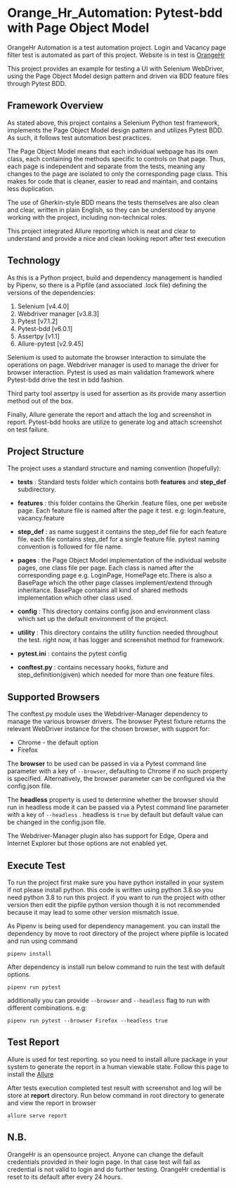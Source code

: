

# Orange_Hr_Automation: Pytest-bdd with Page Object Model

OrangeHr Automation is a test automation project. Login and Vacancy page filter test is automated as part of this project. Website is  in test is [OrangeHr](https://opensource-demo.orangehrmlive.com/index.php/dashboard)

This project provides an example for testing a UI with Selenium WebDriver, using the Page Object Model design pattern and driven via BDD feature files through Pytest BDD.

## Framework Overview
 As stated above, this project contains a Selenium Python test framework, implements the Page Object Model design pattern and utilizes Pytest BDD. As such, it follows test automation best practices. 

The Page Object Model means that each individual webpage has its own class, each containing the methods specific to controls on that page. Thus, each page is independent and separate from the tests, meaning any changes to the page are isolated to only the corresponding page class. This makes for code that is cleaner, easier to read and maintain, and contains less duplication.

The use of Gherkin-style BDD means the tests themselves are also clean and clear, written in plain English, so they can be understood by anyone working with the project, including non-technical roles. 

This project integrated Allure reporting which is neat and clear to understand and provide a nice and clean looking report after test execution 

## Technology
As this is a Python project, build and dependency management is handled by Pipenv, so there is a Pipfile (and associated .lock file) defining the versions of the dependencies:
1. Selenium [v4.4.0]
2. Webdriver manager [v3.8.3]
3. Pytest [v7.1.2]
4. Pytest-bdd [v6.0.1]
5. Assertpy [v1.1]
6. Allure-pytest [v2.9.45]

Selenium is used to automate the browser interaction to simulate the operations on page. Webdriver manager is used to manage the driver for browser interaction. Pytest is used as main validation framework where Pytest-bdd drive the test in bdd fashion.

Third party tool assertpy is used for assertion as its provide many assertion method out of the box.

Finally, Allure generate the report and attach the log and screenshot in report. Pytest-bdd hooks are utilize to  generate log and attach screenshot on test failure.

## Project Structure

The project uses a standard structure and naming convention (hopefully):
- **tests** : Standard tests folder which contains both **features** and **step_def** subdirectory.

- **features**  : this folder contains the Gherkin .feature files, one per website page. Each feature file is named after the page it test. e.g: login.feature, vacancy.feature

- **step_def**  : as name suggest it contains the step_def file for each feature file. each file contains step_def for a single feature file. pytest naming convention is followed for file name.

- **pages**  : the Page Object Model implementation of the individual website pages, one class file per page. Each class is named after the corresponding page e.g. LoginPage, HomePage etc.There is also a BasePage which the other page classes implement/extend through inheritance. BasePage contains all kind of shared methods implementation which other class used.

- **config**  : This directory contains config.json and environment class which set up the default environment of the project.

- **utility** : This directory contains the utility function needed throughout the test. right now, it has logger and screenshot method for framework.

- **pytest.ini**  : contains the pytest config
- **conftest.py**  :  contains necessary hooks, fixture and step_definition(given) which needed for more than one feature files. 

## Supported Browsers
The conftest.py module uses the Webdriver-Manager dependency to manage the various browser drivers. The browser Pytest fixture returns the relevant WebDriver instance for the chosen browser, with support for:

 - Chrome - the default option
 -  Firefox
 
The **browser** to be used can be passed in via a Pytest command line parameter with a key of `--browser`, defaulting to Chrome if no such property is specified. Alternatively, the browser parameter can be configured via the config.json file.

The **headless** property is used to determine whether the browser should run in headless mode it can be passed via a  Pytest command line parameter with a key of `--headless` . headless is `true` by default but default value can be changed in the config.json file.

The Webdriver-Manager plugin also has support for Edge, Opera and Internet Explorer but those options are not enabled yet.

##  Execute Test

To run the project first make sure you have python installed in your system if not please install python. this code is written using python 3.8.so you need python 3.8 to run this project. if you want to run the project with other version then edit the pipfile python version though it is not recommended because it may lead to some other version mismatch issue.

 As Pipenv is being used for dependency management. you can install the dependency by move to root directory of the project where pipfile is located and run using  command
 
    pipenv install

After dependency is install run below command to ruin the test with default options. 

    pipenv run pytest 
additionally you can provide `--browser` and `--headless` flag to run with different combinations. e.g:

    pipenv run pytest --browser Firefox --headless true

## Test Report
Allure is used for test reporting. so you need to install allure package in your system to generate the report in a human viewable state. Follow this page to install the [Allure](https://docs.qameta.io/allure/)

After tests execution completed test result with screenshot and log  will be store at **report** directory. Run below command in root directory to generate and view the report in browser

    allure serve report

## N.B. 
OrangeHr is an opensource project. Anyone can change the default credentials provided in their login page. In that case test will fail as credential is not valid to login and do further testing. OrangeHr credential is reset to its default after every 24 hours.
